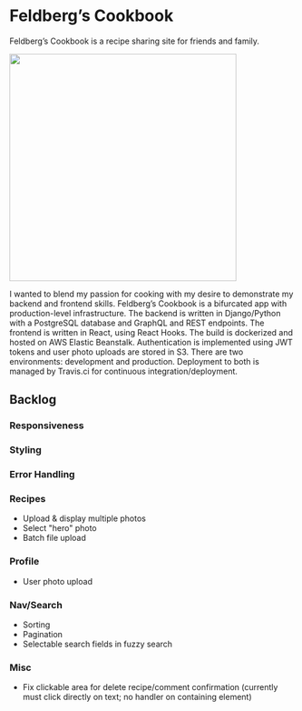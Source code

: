 # Feldberg’s Cookbook

Feldberg’s Cookbook is a recipe sharing site for friends and family.

<img src="https://i.imgur.com/J3k1cPU.jpg" width="400px" />

I wanted to blend my passion for cooking with my desire to demonstrate my backend and frontend skills. Feldberg’s Cookbook is a bifurcated app with production-level infrastructure. The backend is written in Django/Python with a PostgreSQL database and GraphQL and REST endpoints. The frontend is written in React, using React Hooks. The build is dockerized and hosted on AWS Elastic Beanstalk. Authentication is implemented using JWT tokens and user photo uploads are stored in S3. There are two environments: development and production. Deployment to both is managed by Travis.ci for continuous integration/deployment.

## Backlog

### Responsiveness

### Styling

### Error Handling

### Recipes
- Upload & display multiple photos
- Select "hero" photo
- Batch file upload

### Profile
- User photo upload

### Nav/Search
- Sorting
- Pagination
- Selectable search fields in fuzzy search

### Misc
- Fix clickable area for delete recipe/comment confirmation (currently must click directly on text; no handler on containing element)